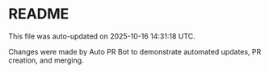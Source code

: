 # README

This file was auto-updated on 2025-10-16 14:31:18 UTC.

Changes were made by Auto PR Bot to demonstrate automated updates, PR creation, and merging.
